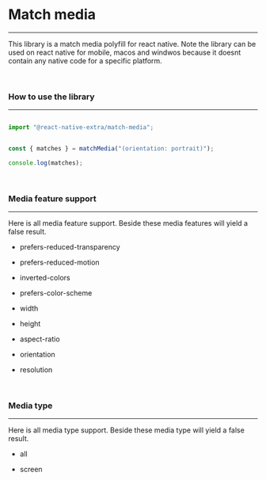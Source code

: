 <div id="match-media"></div>

# Match media
---
This library is a match media polyfill for react native. 
Note the library can be used on react native for mobile, macos and windwos because it doesnt contain any native code for a specific platform. 

<br>

### How to use the library
---
```ts

import "@react-native-extra/match-media";


const { matches } = matchMedia("(orientation: portrait)");

console.log(matches);

```

<br>

### Media feature support 
---
Here is all media feature support. Beside these media features will yield a false result.

- prefers-reduced-transparency

- prefers-reduced-motion

- inverted-colors

- prefers-color-scheme

- width

- height

- aspect-ratio

- orientation

- resolution

<br>

### Media type 
---
Here is all media type support. Beside these media type will yield a false result.

- all

- screen
